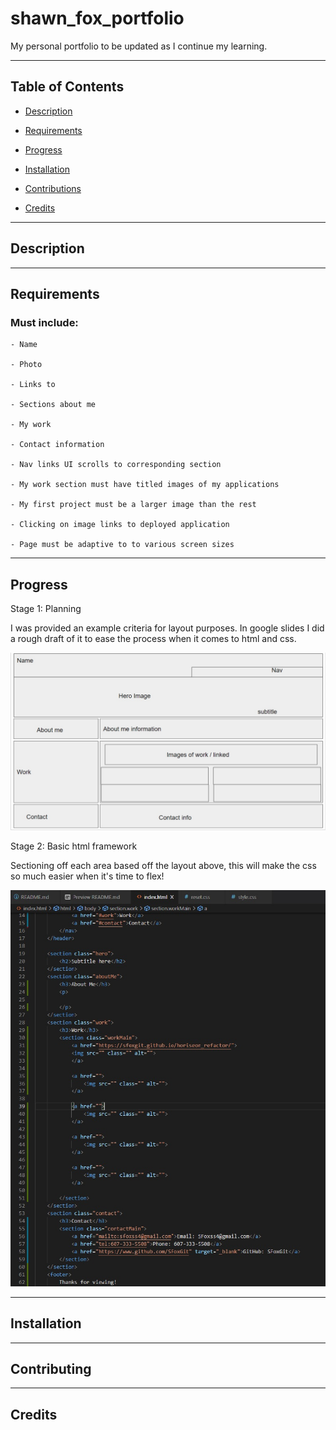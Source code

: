 # shawn_fox_portfolio
My personal portfolio to be updated as I continue my learning.

---
## Table of Contents

- [Description](##Description)

- [Requirements](##Requirements)

- [Progress](##Progress)

- [Installation](##Installation)

- [Contributions](##Contributing)

- [Credits](##Credits)

---
## Description


---
## Requirements

### Must include:

    - Name

    - Photo

    - Links to 

    - Sections about me

    - My work

    - Contact information

    - Nav links UI scrolls to corresponding section

    - My work section must have titled images of my applications

    - My first project must be a larger image than the rest

    - Clicking on image links to deployed application

    - Page must be adaptive to to various screen sizes
    
---
## Progress

Stage 1: Planning

I was provided an example criteria for layout purposes. In google slides I did a rough draft of it to ease the process when it comes to html and css.

![Image of layout](assets/images/layout.jpg)

Stage 2: Basic html framework

Sectioning off each area based off the layout above, this will make the css so much easier when it's time to flex!

![Image of html start](assets/images/stage2.jpg)


---
## Installation


---
## Contributing


---
## Credits


